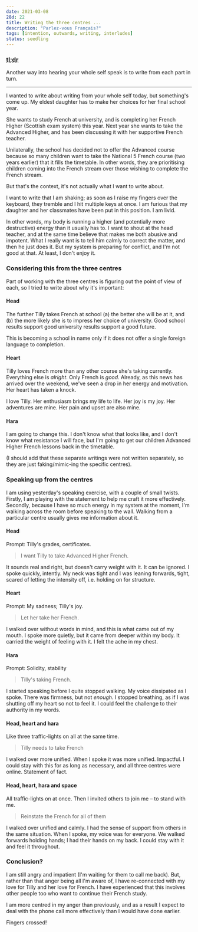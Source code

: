 ```yaml
---
date: 2021-03-08
28d: 22
title: Writing the three centres ...
description: "Parlez-vous Français?"
tags: [intention, outwards, writing, interludes]
status: seedling
---
```


### <abbr title="Too long; didn't read">tl;dr</abbr>

Another way into hearing your whole self speak is to write from each part in turn.

---

I wanted to write about writing from your whole self today, but something's come up. My eldest daughter has to make her choices for her final school year.

She wants to study French at university, and is completing her French Higher (Scottish exam system) this year. Next year she wants to take the Advanced Higher, and has been discussing it with her supportive French teacher.

Unilaterally, the school has decided not to offer the Advanced course because so many children want to take the National 5 French course (two years earlier) that it fills the timetable. In other words, they are prioritising children coming into the French stream over those wishing to complete the French stream.

But that's the context, it's not actually what I want to write about.

I want to write that I am shaking; as soon as I raise my fingers over the keyboard, they tremble and I hit multiple keys at once. I am furious that my daughter and her classmates have been put in this position. I am livid.

In other words, my body is running a higher (and potentially more destructive) energy than it usually has to. I want to shout at the head teacher, and at the same time believe that makes me both abusive and impotent. What I really want is to tell him calmly to correct the matter, and then he just does it. But my system is preparing for conflict, and I'm not good at that. At least, I don't enjoy it.

### Considering this from the three centres

Part of working with the three centres is figuring out the point of view of each, so I tried to write about why it's important:

#### Head

The further Tilly takes French at school (a) the better she will be at it, and (b) the more likely she is to impress her choice of university. Good school results support good university results support a good future.

This is becoming a school in name only if it does not offer a single foreign language to completion.

#### Heart

Tilly loves French more than any other course she's taking currently. Everything else is _alright_. Only French is _good_. Already, as this news has arrived over the weekend, we've seen a drop in her energy and motivation. Her heart has taken a knock.

I love Tilly. Her enthusiasm brings my life to life. Her joy is my joy. Her adventures are mine. Her pain and upset are also mine.

#### Hara

I am going to change this. I don't know what that looks like, and I don't know what resistance I will face, but I'm going to get our children Advanced Higher French lessons back in the timetable.

(I should add that these separate writings were not written separately, so they are just faking/mimic-ing the specific centres).

### Speaking up from the centres

I am using yesterday's speaking exercise, with a couple of small twists. Firstly, I am playing with the statement to help me craft it more effectively. Secondly, because I have so much energy in my system at the moment, I'm walking across the room before speaking to the wall. Walking from a particular centre usually gives me information about it.

#### Head

Prompt: Tilly's grades, certificates.

> I want Tilly to take Advanced Higher French.

It sounds real and right, but doesn't carry weight with it. It can be ignored. I spoke quickly, intently. My neck was tight and I was leaning forwards, tight, scared of letting the intensity off, i.e. holding on for structure.

#### Heart

Prompt: My sadness; Tilly's joy.

> Let her take her French.

I walked over without words in mind, and this is what came out of my mouth. I spoke more quietly, but it came from deeper within my body. It carried the weight of feeling with it. I felt the ache in my chest.

#### Hara

Prompt: Solidity, stability

> Tilly's taking French.

I started speaking before I quite stopped walking. My voice dissipated as I spoke. There was firmness, but not _enough_. I stopped breathing, as if I was shutting off my heart so not to feel it. I could feel the challenge to their authority in my words.

#### Head, heart and hara

Like three traffic-lights on all at the same time.

> Tilly needs to take French

I walked over more unified. When I spoke it was more unified. Impactful. I could stay with this for as long as necessary, and all three centres were online. Statement of fact.

#### Head, heart, hara and space

All traffic-lights on at once. Then I invited others to join me – to stand with me.

> Reinstate the French for all of them

I walked over unified and calmly. I had the sense of support from others in the same situation. When I spoke, my voice was for everyone. We walked forwards holding hands; I had their hands on my back. I could stay with it and feel it throughout.

### Conclusion?

I am still angry and impatient (I'm waiting for them to call me back). But, rather than that anger being all I'm aware of, I have re-connected with my love for Tilly and her love for French. I have experienced that this involves other people too who want to continue their French study.

I am more centred in my anger than previously, and as a result I expect to deal with the phone call more effectively than I would have done earlier.

Fingers crossed!
